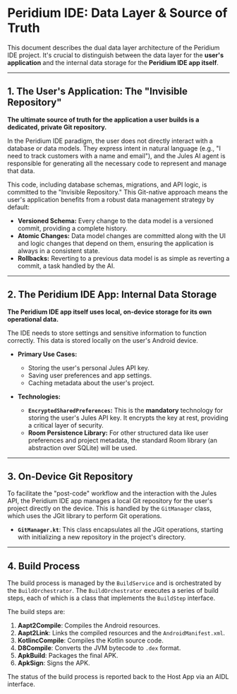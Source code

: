 # Peridium IDE: Data Layer & Source of Truth

This document describes the dual data layer architecture of the Peridium IDE project. It's crucial to distinguish between the data layer for the **user's application** and the internal data storage for the **Peridium IDE app itself**.

---

## 1. The User's Application: The "Invisible Repository"
**The ultimate source of truth for the application a user builds is a dedicated, private Git repository.**

In the Peridium IDE paradigm, the user does not directly interact with a database or data models. They express intent in natural language (e.g., "I need to track customers with a name and email"), and the Jules AI agent is responsible for generating all the necessary code to represent and manage that data.

This code, including database schemas, migrations, and API logic, is committed to the "Invisible Repository." This Git-native approach means the user's application benefits from a robust data management strategy by default:

-   **Versioned Schema:** Every change to the data model is a versioned commit, providing a complete history.
-   **Atomic Changes:** Data model changes are committed along with the UI and logic changes that depend on them, ensuring the application is always in a consistent state.
-   **Rollbacks:** Reverting to a previous data model is as simple as reverting a commit, a task handled by the AI.

---

## 2. The Peridium IDE App: Internal Data Storage
**The Peridium IDE app itself uses local, on-device storage for its own operational data.**

The IDE needs to store settings and sensitive information to function correctly. This data is stored locally on the user's Android device.

-   **Primary Use Cases:**
    -   Storing the user's personal Jules API key.
    -   Saving user preferences and app settings.
    -   Caching metadata about the user's project.

-   **Technologies:**
    -   **`EncryptedSharedPreferences`:** This is the **mandatory** technology for storing the user's Jules API key. It encrypts the key at rest, providing a critical layer of security.
    -   **Room Persistence Library:** For other structured data like user preferences and project metadata, the standard Room library (an abstraction over SQLite) will be used.

---

## 3. On-Device Git Repository

To facilitate the "post-code" workflow and the interaction with the Jules API, the Peridium IDE app manages a local Git repository for the user's project directly on the device. This is handled by the `GitManager` class, which uses the JGit library to perform Git operations.

-   **`GitManager.kt`**: This class encapsulates all the JGit operations, starting with initializing a new repository in the project's directory.

---

## 4. Build Process

The build process is managed by the `BuildService` and is orchestrated by the `BuildOrchestrator`. The `BuildOrchestrator` executes a series of build steps, each of which is a class that implements the `BuildStep` interface.

The build steps are:

1.  **Aapt2Compile**: Compiles the Android resources.
2.  **Aapt2Link**: Links the compiled resources and the `AndroidManifest.xml`.
3.  **KotlincCompile**: Compiles the Kotlin source code.
4.  **D8Compile**: Converts the JVM bytecode to `.dex` format.
5.  **ApkBuild**: Packages the final APK.
6.  **ApkSign**: Signs the APK.

The status of the build process is reported back to the Host App via an AIDL interface.
